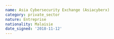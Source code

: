 ```yaml
---
name: Asia Cybersecurity Exchange (Asiacyberx) 
category: private_sector
nature: Entreprise
nationality: Malaisie
date_signed: '2018-11-12'
---
```

    